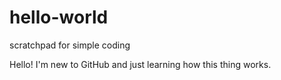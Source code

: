 # hello-world
scratchpad for simple coding

Hello! I'm new to GitHub and just learning how this thing works.

